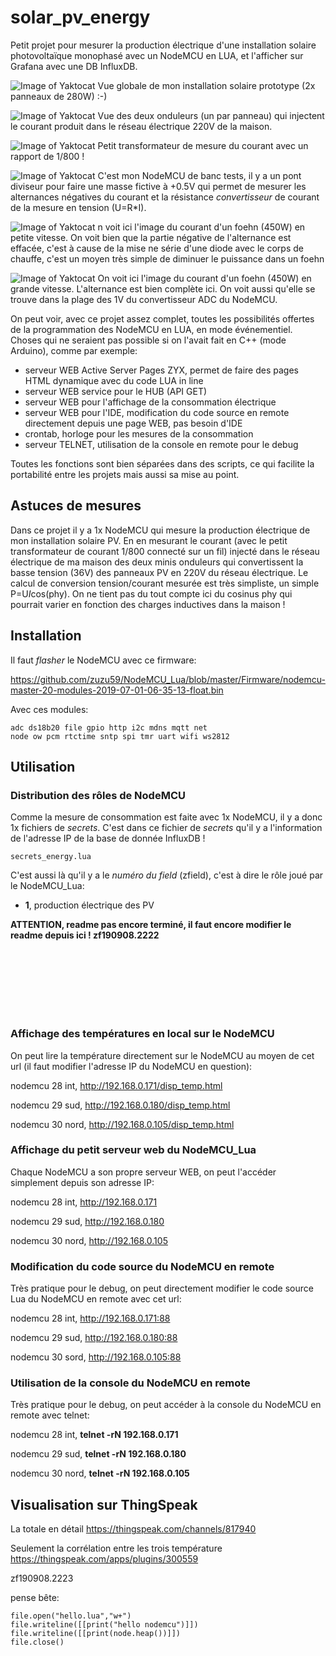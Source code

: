 # solar_pv_energy

Petit projet pour mesurer la production électrique d'une installation solaire photovoltaïque monophasé avec un NodeMCU en LUA, et  l'afficher sur Grafana avec une DB InfluxDB.

![Image of Yaktocat](https://raw.githubusercontent.com/zuzu59/NodeMCU_Lua/master/Mesures/solar_pv_energy/img/20190907_170403.jpg)
Vue globale de mon installation solaire prototype (2x panneaux de 280W)  :-)

![Image of Yaktocat](https://raw.githubusercontent.com/zuzu59/NodeMCU_Lua/master/Mesures/solar_pv_energy/img/20190907_170414.jpg)
Vue des deux onduleurs (un par panneau) qui injectent le courant produit dans le réseau électrique 220V de la maison.

![Image of Yaktocat](https://raw.githubusercontent.com/zuzu59/NodeMCU_Lua/master/Mesures/solar_pv_energy/img/20190908_134444.jpg)
Petit transformateur de mesure du courant avec un rapport de 1/800 !

![Image of Yaktocat](https://raw.githubusercontent.com/zuzu59/NodeMCU_Lua/master/Mesures/solar_pv_energy/img/20190908_221514.jpg)
C'est mon NodeMCU de banc tests, il y a un pont diviseur pour faire une masse fictive à +0.5V qui permet de mesurer les alternances négatives du courant et la résistance *convertisseur* de courant de la mesure en tension (U=R*I).

![Image of Yaktocat](https://raw.githubusercontent.com/zuzu59/NodeMCU_Lua/master/Mesures/solar_pv_energy/img/20190908_213927.jpg)
n voit ici l'image du courant d'un foehn  (450W) en petite vitesse. On voit bien que la partie négative de l'alternance est effacée, c'est à cause de la mise ne série d'une diode avec le corps de chauffe, c'est un moyen très simple de diminuer le puissance dans un foehn

![Image of Yaktocat](https://raw.githubusercontent.com/zuzu59/NodeMCU_Lua/master/Mesures/solar_pv_energy/img/20190908_213900.jpg)
On voit ici l'image du courant d'un foehn (450W) en grande vitesse. L'alternance est bien complète ici. On voit aussi qu'elle se trouve dans la plage des 1V du convertisseur ADC du NodeMCU.


On peut voir, avec ce projet assez complet, toutes les possibilités offertes de la programmation des NodeMCU en LUA, en mode événementiel. <br>
Choses qui ne seraient pas possible si on l'avait fait en C++ (mode Arduino), comme par exemple:

* serveur WEB Active Server Pages ZYX, permet de faire des pages HTML dynamique avec du code LUA in line
* serveur WEB service pour le HUB (API GET)
* serveur WEB pour l'affichage de la consommation électrique
* serveur WEB pour l'IDE, modification du code source en remote directement depuis une page WEB, pas besoin d'IDE
* crontab, horloge pour les mesures de la consommation
* serveur TELNET, utilisation de la console en remote pour le debug

Toutes les fonctions sont bien séparées dans des scripts, ce qui facilite la portabilité entre les projets mais aussi sa mise au point.



## Astuces de mesures

Dans ce projet il y a 1x NodeMCU qui mesure la production électrique de mon installation solaire PV. En en mesurant le courant (avec le petit transformateur de courant 1/800 connecté sur un fil) injecté dans le réseau électrique de ma maison des deux minis onduleurs qui convertissent la basse tension (36V) des panneaux PV en 220V du réseau électrique.
Le calcul de conversion tension/courant mesurée est très simpliste, un simple P=U*I*cos(phy). On ne tient pas du tout compte ici du cosinus phy qui pourrait varier en fonction des charges inductives dans la maison !



## Installation

Il faut *flasher* le NodeMCU avec ce firmware:

https://github.com/zuzu59/NodeMCU_Lua/blob/master/Firmware/nodemcu-master-20-modules-2019-07-01-06-35-13-float.bin


Avec ces modules:

```
adc ds18b20 file gpio http i2c mdns mqtt net
node ow pcm rtctime sntp spi tmr uart wifi ws2812
```


## Utilisation

### Distribution des rôles de NodeMCU

Comme la mesure de consommation est faite avec 1x NodeMCU, il y a donc 1x fichiers de *secrets*. C'est dans ce fichier de *secrets* qu'il y a l'information de l'adresse IP de la base de donnée InfluxDB !<br>

```
secrets_energy.lua
```

C'est aussi là qu'il y a le *numéro du field* (zfield), c'est à dire le rôle joué par le NodeMCU_Lua:

* **1**, production électrique des PV




**ATTENTION, readme pas encore terminé, il faut encore modifier le readme depuis ici ! zf190908.2222**

<br>
<br>
<br>
<br>
<br>
<br>

### Affichage des températures en local sur le NodeMCU

On peut lire la température directement sur le NodeMCU au moyen de cet url (il faut modifier l'adresse IP du NodeMCU en question):

nodemcu 28 int, http://192.168.0.171/disp_temp.html

nodemcu 29 sud, http://192.168.0.180/disp_temp.html

nodemcu 30 nord, http://192.168.0.105/disp_temp.html


### Affichage du petit serveur web du NodeMCU_Lua

Chaque NodeMCU a son propre serveur WEB, on peut l'accéder simplement depuis son adresse IP:

nodemcu 28 int, http://192.168.0.171

nodemcu 29 sud, http://192.168.0.180

nodemcu 30 nord, http://192.168.0.105


### Modification du code source du NodeMCU en remote

Très pratique pour le debug, on peut directement modifier le code source Lua du NodeMCU en remote avec cet url:

nodemcu 28 int, http://192.168.0.171:88

nodemcu 29 sud, http://192.168.0.180:88

nodemcu 30 sord, http://192.168.0.105:88


### Utilisation de la console du NodeMCU en remote

Très pratique pour le debug, on peut accéder à la console du NodeMCU en remote avec telnet:

nodemcu 28 int, **telnet -rN 192.168.0.171**

nodemcu 29 sud, **telnet -rN 192.168.0.180**

nodemcu 30 nord, **telnet -rN 192.168.0.105**


## Visualisation sur ThingSpeak
La totale en détail
https://thingspeak.com/channels/817940

Seulement la corrélation entre les trois température
https://thingspeak.com/apps/plugins/300559


zf190908.2223


pense bête:

```
file.open("hello.lua","w+")
file.writeline([[print("hello nodemcu")]])
file.writeline([[print(node.heap())]])
file.close()
```

